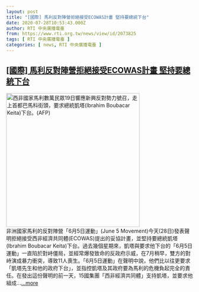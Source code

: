 ```yaml
---
layout: post
title: "[國際] 馬利反對陣營拒絕接受ECOWAS計畫 堅持要總統下台"
date: 2020-07-28T10:53:43.000Z
author: RTI 中央廣播電臺
from: https://www.rti.org.tw/news/view/id/2073825
tags: [ RTI 中央廣播電臺 ]
categories: [ news, RTI 中央廣播電臺 ]
---
```

<!--1595933623000-->
[[國際] 馬利反對陣營拒絕接受ECOWAS計畫 堅持要總統下台](https://www.rti.org.tw/news/view/id/2073825)
------

<div>
<img src="https://static.rti.org.tw/assets/thumbnails/2020/06/20/84b1e16259a31d08605f8c70108ff891.jpg" width="360" alt="西非國家馬利數萬民眾19日響應新興反對勢力號召，走上首都巴馬科街頭，要求總統凱塔(Ibrahim Boubacar Keita)下台。(AFP)" title="西非國家馬利數萬民眾19日響應新興反對勢力號召，走上首都巴馬科街頭，要求總統凱塔(Ibrahim Boubacar Keita)下台。(AFP)"><br>非洲國家馬利的反對陣營「6月5日運動」(June 5 Movement)今天(28日)發表聲明拒絕接受西非經濟共同體(ECOWAS)提出的妥協計畫，並堅持要總統凱塔(Ibrahim Boubacar Keita)下台。過去幾個星期來，凱塔與要求他下台的「6月5日運動」一直陷於對峙僵局，並經常爆發致命的反政府示威，在7月稍早，雙方的對峙演成暴力衝突，導致11人喪生。「6月5日運動」在聲明中說，他們比以往更要求「凱塔先生和他的政府下台」，並指控凱塔及其政府要為馬利的危機負起完全的責任。在發出這份聲明的前一天，15國集團「西非經濟共同體」支持凱塔，並要求他組成...<a target="_blank" href="https://www.rti.org.tw/news/view/id/2073825">...more</a>
</div>
